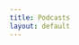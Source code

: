 ```yaml
---
title: Podcasts
layout: default
---
```


<html lang="en">
<head>
    <meta charset="UTF-8">
    <meta name="viewport" content="width=device-width, initial-scale=1.0">
    <title>Soilid Science</title>
    <style>
        /* Global Box-Sizing */
        *, *::before, *::after {
            box-sizing: border-box;
        }

        body {
            font-family: Arial, sans-serif;
            margin: 0;
            padding: 0;
            background-color: #f4f4f4;
            color: #333;
        }

        h1, h2 {
            margin: 0;
            padding: 0;
            text-align: center;
        }

        h1 {
            font-size: 2em;
        }

        h2 {
            font-family: Helvetica;
            font-size: 1.8em;
        }

        header {
            background-color: #333;
            color: white;
            padding: 10px 0;
            text-align: center;
            position: relative;
            width: 100%; /* Ensures header stretches across the full width */
        }

        header img {
            width: auto; /* Ensure image width doesn't stretch */
            max-width: 200px; /* Set a max width to keep it from stretching too much */
            height: auto; /* Ensure aspect ratio is maintained */
        }

        nav {
            text-align: center;
            margin: 20px 0;
        }

        nav a {
            margin: 0 15px;
            text-decoration: none;
            color: #333;
        }

        nav a:hover {
            color: #007bff;
        }

        .content {
            max-width: 70%;
            margin: 0 auto;
            padding: 20px;
            background-color: white;
            box-shadow: 0px 0px 10px rgba(0, 0, 0, 0.1);
        }

        .center-content {
            display: flex;
            flex-direction: column;
            align-items: center;
            justify-content: center;
            text-align: center;
            height: 100vh; /* Full viewport height */
            padding: 20px;
        }

        .map-container {
            flex: 1;
            position: relative;
            z-index: 0;
            height: 300px;
            width: 100%;
            overflow: hidden;
        }

        footer {
            display: flex;
            justify-content: center;
            align-items: center;
            text-align: center;
            padding: 10px;
            background-color: #333;
            color: white;
            width: 100%;
            height: 30px;
            position: fixed;
            bottom: 0;
            z-index: 10;
        }

        .episode {
            background: #fff;
            margin: 20px 0;
            padding: 15px;
            border-radius: 5px;
            box-shadow: 0 2px 5px rgba(0, 0, 0, 0.1);
        }
        .episode h2 { 
            margin: 0; 
        }
        .subscribe { 
            background-color: white; 
            color: black; 
            padding: 10px; 
            text-align: left; 
            border-radius: 5px; 
            margin-top: 20px; 
        }
        .social-links { 
            margin-top: 20px; 
        }
        .social-links a { 
            margin: 0 10px; 
            text-decoration: none; 
            color: #007BFF; 
        }
    </style>
</head>
<body>

<header>
    <h1>So(i)lid Science</h1>
</header>

<section>
    <p>The podcast about science and people with a certain focus on soils.</p>
</section>

<section>
    <h2>Episodes</h2>
    <div class="episode">
        <h3>Episode 1: Women in Soil Ecology</h3>
        <p><strong>Release Date:</strong> 2023-04</p>
        <p><a href="https://solidscience.podcaster.de/solidscience/media/-01_Women_in_soil_ecology(1).mp3">Listen Now</a></p>
        <p><em>We invited Franciska de Vries to talk with us about "Women in Soil Ecology".</em></p>
    </div>
    <div class="episode">
        <h3>Episode 2: The Lost Art of Taxonomy</h3>
        <p><strong>Release Date:</strong> 2023-04</p>
        <p><a href="WISE.mp3">Listen Now</a></p>
        <p><em>We invited Zoe Lindo and Toke Høye to talk with us about "The Lost Art of Taxonomy". We are especially interested in the role of both, taxonomists and machine learning approaches, how they do and will interact, and what is needed today and in the future to fulfill the demands and develop new approaches.</em></p>
    </div>
    <div class="episode">
        <h3>Episode 3: Ecological Theory across Disiplines</h3>
        <p><strong>Release Date:</strong> 2023-05</p>
        <p><a href="WISE.mp3">Listen Now</a></p>
        <p><em>We invited Madhav (Maddy) Thakur to talk with us about "Ecological Theory across Disciplines".</em></p>
    </div>
    <div class="episode">
        <h3>Episode 4: Syntesizing Zombie Data</h3>
        <p><strong>Release Date:</strong> 2023-06</p>
        <p><a href="WISE.mp3">Listen Now</a></p>
        <p><em>We invited Jérome Mathieu to talk with us about „Synthesizing Zombie Data„. We talk about his current work on a soil fauna database, about how this project started at his institute and about related ongoing and future projects.</em></p>
    </div>
</section>

<section>
    <h2>Subscribe</h2>  
    <p>Stay updated on the latest episodes!</p>
    <div class="subscribe">
        <a href="https://open.spotify.com/show/5ua24CqqEp2DS9mm2HS2fD?si=WSoRQLL5Qh-UWvM146DqPA">Spotify</a>
        <br>
        <a href="https://solidscience.podcaster.de/solidscience.rss">RSS Feed</a>
    </div>
</section>

<section>
    <h2>Contact</h2>
    <p>Have questions, feedback, or suggestions? Contact us in <a href="mailto:carlos.guerra@fl.uc.pt">carlos.guerra@fl.uc.pt</a>.</p>
</section>

<br>
<br>

</body>
</html>


